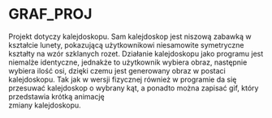 # GRAF_PROJ
Projekt dotyczy kalejdoskopu. Sam kalejdoskop jest niszową zabawką w kształcie lunety, pokazującą użytkownikowi niesamowite symetryczne kształty na wzór szklanych rozet.
Działanie kalejdoskopu jako programu jest niemalże identyczne, jednakże to użytkownik wybiera obraz, następnie wybiera ilość osi, dzięki czemu jest generowany obraz 
w postaci kalejdoskopu. Tak jak w wersji fizycznej również w programie da się przesuwać kalejdoskop o wybrany kąt, a ponadto można zapisać gif, który przedstawia krótką animację  
zmiany kalejdoskopu.
